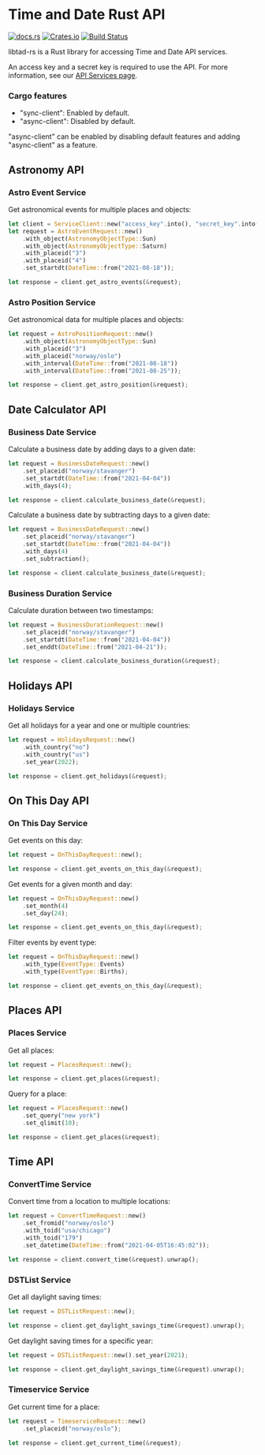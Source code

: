 # Time and Date Rust API
[![docs.rs](https://img.shields.io/docsrs/libtad-rs)](https://docs.rs/libtad-rs) [![Crates.io](https://img.shields.io/crates/v/libtad-rs)](https://crates.io/crates/libtad-rs) [![Build Status](https://app.travis-ci.com/timeanddate/libtad-rs.svg?branch=master)](https://app.travis-ci.com/timeanddate/libtad-rs)

libtad-rs is a Rust library for accessing Time and Date API services. 

An access key and a secret key is required to use the API. For more information, see our [API Services page](https://services.timeanddate.com).

### Cargo features
- "sync-client": Enabled by default.
- "async-client": Disabled by default.

"async-client" can be enabled by disabling default features and adding "async-client" as a feature.

## Astronomy API
### Astro Event Service
Get astronomical events for multiple places and objects:

```rust ignore
let client = ServiceClient::new("access_key".into(), "secret_key".into());
let request = AstroEventRequest::new()
    .with_object(AstronomyObjectType::Sun)
    .with_object(AstronomyObjectType::Saturn)
    .with_placeid("3")
    .with_placeid("4")
    .set_startdt(DateTime::from("2021-08-18"));

let response = client.get_astro_events(&request);
```

### Astro Position Service
Get astronomical data for multiple places and objects:

```rust ignore
let request = AstroPositionRequest::new()
    .with_object(AstronomyObjectType::Sun)
    .with_placeid("3")
    .with_placeid("norway/oslo")
    .with_interval(DateTime::from("2021-08-18"))
    .with_interval(DateTime::from("2021-08-25"));

let response = client.get_astro_position(&request);
```

## Date Calculator API
### Business Date Service
Calculate a business date by adding days to a given date:

```rust ignore
let request = BusinessDateRequest::new()
	.set_placeid("norway/stavanger")
	.set_startdt(DateTime::from("2021-04-04"))
	.with_days(4);

let response = client.calculate_business_date(&request);
```

Calculate a business date by subtracting days to a given date:

```rust ignore
let request = BusinessDateRequest::new()
	.set_placeid("norway/stavanger")
	.set_startdt(DateTime::from("2021-04-04"))
	.with_days(4)
	.set_subtraction();

let response = client.calculate_business_date(&request);
```

### Business Duration Service
Calculate duration between two timestamps:

```rust ignore
let request = BusinessDurationRequest::new()
	.set_placeid("norway/stavanger")
	.set_startdt(DateTime::from("2021-04-04"))
	.set_enddt(DateTime::from("2021-04-21"));

let response = client.calculate_business_duration(&request);
```

## Holidays API
### Holidays Service
Get all holidays for a year and one or multiple countries:

```rust ignore
let request = HolidaysRequest::new()
	.with_country("no")
	.with_country("us")
	.set_year(2022);

let response = client.get_holidays(&request);
```

## On This Day API
### On This Day Service
Get events on this day:

```rust ignore
let request = OnThisDayRequest::new();

let response = client.get_events_on_this_day(&request);
```

Get events for a given month and day:

```rust ignore
let request = OnThisDayRequest::new()
	.set_month(4)
	.set_day(24);

let response = client.get_events_on_this_day(&request);
```

Filter events by event type:

```rust ignore
let request = OnThisDayRequest::new()
	.with_type(EventType::Events)
	.with_type(EventType::Births);

let response = client.get_events_on_this_day(&request);
```

## Places API
### Places Service
Get all places:

```rust ignore
let request = PlacesRequest::new();

let response = client.get_places(&request);
```

Query for a place:

```rust ignore
let request = PlacesRequest::new()
	.set_query("new york")
	.set_qlimit(10);

let response = client.get_places(&request);
```

## Time API
### ConvertTime Service
Convert time from a location to multiple locations:

```rust ignore
let request = ConvertTimeRequest::new()
    .set_fromid("norway/oslo")
    .with_toid("usa/chicago")
    .with_toid("179")
    .set_datetime(DateTime::from("2021-04-05T16:45:02"));

let response = client.convert_time(&request).unwrap();
```

### DSTList Service
Get all daylight saving times:

```rust ignore
let request = DSTListRequest::new();

let response = client.get_daylight_savings_time(&request).unwrap();
```

Get daylight saving times for a specific year:

```rust ignore
let request = DSTListRequest::new().set_year(2021);

let response = client.get_daylight_savings_time(&request).unwrap();
```


### Timeservice Service
Get current time for a place:

```rust ignore
let request = TimeserviceRequest::new()
	.set_placeid("norway/oslo");

let response = client.get_current_time(&request);
```
